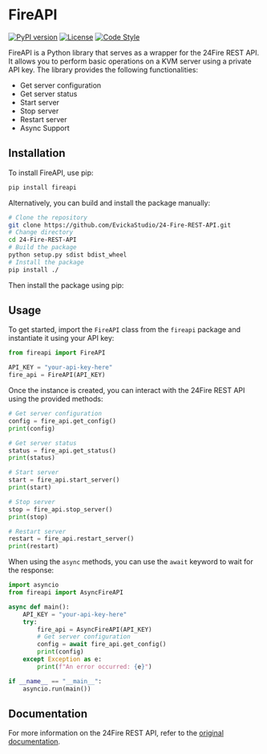 # FireAPI

[![PyPI version](https://badge.fury.io/py/fireapi.svg)](https://badge.fury.io/py/fireapi)
[![License](https://img.shields.io/badge/license-AGPL%20v3-blue.svg)](https://github.com/EvickaStudio/24-Fire-REST-API/blob/main/LICENSE)
[![Code Style](https://img.shields.io/badge/code%20style-black-000000.svg)](https://github.com/psf/black)

FireAPI is a Python library that serves as a wrapper for the 24Fire REST API. It allows you to perform basic operations on a KVM server using a private API key. The library provides the following functionalities:

- Get server configuration
- Get server status
- Start server
- Stop server
- Restart server
- Async Support

## Installation

To install FireAPI, use pip:

```bash
pip install fireapi
```

Alternatively, you can build and install the package manually:

```bash
# Clone the repository
git clone https://github.com/EvickaStudio/24-Fire-REST-API.git
# Change directory
cd 24-Fire-REST-API
# Build the package
python setup.py sdist bdist_wheel
# Install the package
pip install ./
```

Then install the package using pip:

## Usage

To get started, import the `FireAPI` class from the `fireapi` package and instantiate it using your API key:

```python
from fireapi import FireAPI

API_KEY = "your-api-key-here"
fire_api = FireAPI(API_KEY)
```

Once the instance is created, you can interact with the 24Fire REST API using the provided methods:

```python
# Get server configuration
config = fire_api.get_config()
print(config)

# Get server status
status = fire_api.get_status()
print(status)

# Start server
start = fire_api.start_server()
print(start)

# Stop server
stop = fire_api.stop_server()
print(stop)

# Restart server
restart = fire_api.restart_server()
print(restart)
```

When using the `async` methods, you can use the `await` keyword to wait for the response:

```python
import asyncio
from fireapi import AsyncFireAPI

async def main():
    API_KEY = "your-api-key-here"
    try:
        fire_api = AsyncFireAPI(API_KEY)
        # Get server configuration
        config = await fire_api.get_config()
        print(config)
    except Exception as e:
        print(f"An error occurred: {e}")

if __name__ == "__main__":
    asyncio.run(main())
```

## Documentation

For more information on the 24Fire REST API, refer to the [original documentation](https://documenter.getpostman.com/view/18955936/2s93zB6hJu).
